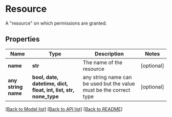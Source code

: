 # Resource

A \"resource\" on which permissions are granted.

## Properties
Name | Type | Description | Notes
------------ | ------------- | ------------- | -------------
**name** | **str** | The name of the resource | [optional] 
**any string name** | **bool, date, datetime, dict, float, int, list, str, none_type** | any string name can be used but the value must be the correct type | [optional]

[[Back to Model list]](../README.md#documentation-for-models) [[Back to API list]](../README.md#documentation-for-api-endpoints) [[Back to README]](../README.md)



